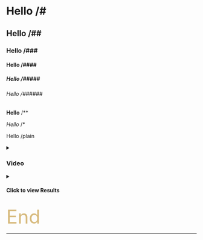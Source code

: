 # Hello /#

## Hello /##

### Hello /###

#### Hello /####

##### Hello /#####

###### Hello /######

**Hello** /** 

*Hello* /*

Hello /plain

<details>
  <summary><h3>Video</h3></summary>

  [![Video](https://i.ytimg.com/vi_webp/4xOX3FnPtsg/maxresdefault.webp)](https://www.youtube.com/watch?v=4xOX3FnPtsg)


</details>

<details>
<summary><h4><strong>Click to view Results</strong></h4></summary>
hello
</details>


<span style="color:#d7ba7d; font-size:50px;"> End </span>

---
